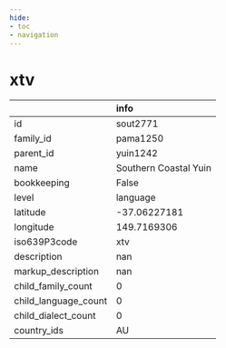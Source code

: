 ```yaml
---
hide:
- toc
- navigation
---
```

# xtv
|                      | info                  |
|:---------------------|:----------------------|
| id                   | sout2771              |
| family_id            | pama1250              |
| parent_id            | yuin1242              |
| name                 | Southern Coastal Yuin |
| bookkeeping          | False                 |
| level                | language              |
| latitude             | -37.06227181          |
| longitude            | 149.7169306           |
| iso639P3code         | xtv                   |
| description          | nan                   |
| markup_description   | nan                   |
| child_family_count   | 0                     |
| child_language_count | 0                     |
| child_dialect_count  | 0                     |
| country_ids          | AU                    |